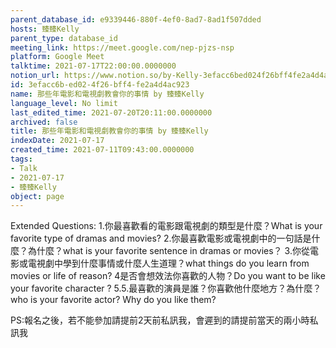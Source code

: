 ```yaml
---
parent_database_id: e9339446-880f-4ef0-8ad7-8ad1f507dded
hosts: 臻臻Kelly
parent_type: database_id
meeting_link: https://meet.google.com/nep-pjzs-nsp
platform: Google Meet
talktime: 2021-07-17T22:00:00.0000000
notion_url: https://www.notion.so/by-Kelly-3efacc6bed024f26bff4fe2a4d4ac923
id: 3efacc6b-ed02-4f26-bff4-fe2a4d4ac923
name: 那些年電影和電視劇教會你的事情 by 臻臻Kelly
language_level: No limit
last_edited_time: 2021-07-20T20:11:00.0000000
archived: false
title: 那些年電影和電視劇教會你的事情 by 臻臻Kelly
indexDate: 2021-07-17
created_time: 2021-07-11T09:43:00.0000000
tags:
- Talk
- 2021-07-17
- 臻臻Kelly
object: page
---
```


Extended Questions:
1.你最喜歡看的電影跟電視劇的類型是什麼？What is your favorite type of dramas and movies?
2.你最喜歡電影或電視劇中的一句話是什麼？為什麼？what is your favorite sentence in dramas or movies？
3.你從電影或電視劇中學到什麼事情或什麼人生道理？what things do you learn from movies or life of reason?
4是否會想效法你喜歡的人物？Do you want to be like your favorite character ?
5.5.最喜歡的演員是誰？你喜歡他什麼地方？為什麼？who is your favorite actor? Why do you like them?

PS:報名之後，若不能參加請提前2天前私訊我，會遲到的請提前當天的兩小時私訊我



